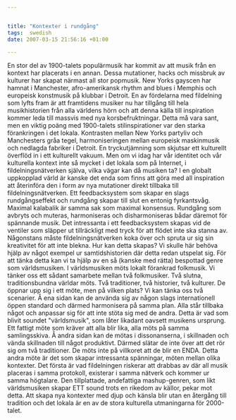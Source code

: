```yaml
---


title: "Kontexter i rundgång"
tags:  swedish 
date: 2007-03-15 21:56:16 +01:00

---
```


En stor del av 1900-talets populärmusik har kommit av att musik från en kontext har placerats i en annan. Dessa mutationer, hacks och missbruk av kulturer har skapat närmast all stor popmusik. New Yorks gayscen har hamnat i Manchester, afro-amerikansk rhythm and blues i Memphis och europeisk konstmusik på klubbar i Detroit. En av fördelarna med fildelning som lyfts fram är att framtidens musiker nu har tillgång till hela musikhistorien från alla världens hörn och att denna källa till inspiration kommer leda till massvis med nya korsbefruktningar. Detta må vara sant, men en viktig poäng med 1900-talets stilinspirationer var den starka förankringen i det lokala. Kontrasten mellan New Yorks partyliv och Manchesters gråa tegel, harmoniseringen mellan europeisk maskinmusik och nedlagda fabriker i Detroit. En tryckutjämning som skjutsar ett kulturellt överflöd in i ett kulturellt vakuum. Men om vi idag har vår identitet och vår kulturella kontext inte så mycket i det lokala som på Internet, i fildelningsnätverken själva, vilka vägar kan då musiken ta? I en globalt uppkopplad värld är kanske det enda som finns att göra med all inspiration att återinföra den i form av nya mutationer direkt tillbaka till fildelningsnätverken. Ett feedbacksystem som skapar en slags rundgångseffekt och rundgång skapar till slut en entonig fyrkantsvåg. Maximal kalabalik är samma sak som maximal konsensus. Rundgång som avbryts och muteras, harmoniseras och disharmoniseras bådar däremot för spännande musik. Det intressanta i ett feedbacksystem skapas vid de ventiler som släpper ut tillräckligt med tryck för att flödet inte ska stanna av. Någonstans måste fildelningsnätverken koka över och spruta ur sig sin kreativitet för att inte blekna. Hur kan detta skapas? Vi skulle här behöva hjälp av något exempel ur samtidshistorien där detta redan utspelat sig. För att tänka detta kan vi ta hjälp av en så (kanske med rätta) bespottad genre som världsmusiken. I världsmusiken möts lokalt förankrad folkmusik. Vi tänker oss ett sådant samarbete mellan två folkmusiker. Två slutna, traditionsbundna världar möts. Två traditioner, två historier, två kulturer. De öppnar upp sig i ett möte, men på vilken plats? Vi kan tänka oss två scenarier. Å ena sidan kan de använda sig av någon slags internationell öppen standard och därmed harmonisera på samma plan. Alla står tillbaka något och anpassar sig för att inte stöta sig med de andra. Detta är vad som blivit soundet "världsmusik", som låter likadant oavsett musikens ursprung. Ett fattigt möte som kräver att alla blir lika, alla möts på samma samlingsskiva. Å andra sidan kan de mötas i dissonanserna, i skillnaden och vända skillnaden till något produktivt. Därmed slätar de inte över att det rör sig om två traditioner. De möts inte på villkoret att de blir en ENDA. Detta andra möte är det som skapar intressanta spänningar, möten mellan olika kontexter. Det första är vad fildelningen riskerar att drabbas av där all musik placeras i samma protokoll, existerar i samma nätverk och kommer ur samma högtalare. Den tillplattade, andefattiga mashup-genren, som likt världsmusiken skapar ETT sound trots en rikedom av källor, pekar mot detta. Att skapa nya kontexter med djup och känsla blir utan en återgång till tradition och det lokala är en av de stora kulturella utmaningarna för 2000-talet.
